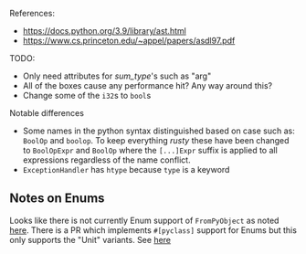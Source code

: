 References:
- https://docs.python.org/3.9/library/ast.html
- https://www.cs.princeton.edu/~appel/papers/asdl97.pdf

TODO: 
- Only need attributes for *sum_type*'s such as "arg"
- All of the boxes cause any performance hit? Any way around this?
- Change some of the `i32`s to `bool`s

Notable differences
- Some names in the python syntax distinguished based on case such as: `BoolOp` and `boolop`. To keep everything *rusty* these have been changed to `BoolOpExpr` and `BoolOp` where the `[...]Expr` suffix is applied to all expressions regardless of the name conflict.
- `ExceptionHandler` has `htype` because `type` is a keyword

## Notes on Enums

Looks like there is not currently Enum support of `FromPyObject` as noted [here](https://stackoverflow.com/questions/67412827/pyo3-deriving-frompyobject-for-enums). There is a PR which implements `#[pyclass]` support for Enums but this only supports the "Unit" variants. See [here](https://github.com/PyO3/pyo3/pull/2002/commits/b7419b5278e18ac9b99680ecb12fc109ddd56320)